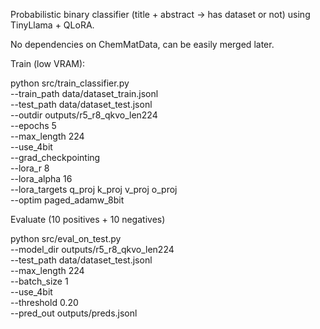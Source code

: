Probabilistic binary classifier (title + abstract -> has dataset or not) using TinyLlama + QLoRA.

No dependencies on ChemMatData, can be easily merged later.

Train (low VRAM):

python src/train_classifier.py \
  --train_path data/dataset_train.jsonl \
  --test_path  data/dataset_test.jsonl \
  --outdir outputs/r5_r8_qkvo_len224 \
  --epochs 5 \
  --max_length 224 \
  --use_4bit \
  --grad_checkpointing \
  --lora_r 8 \
  --lora_alpha 16 \
  --lora_targets q_proj k_proj v_proj o_proj \
  --optim paged_adamw_8bit

Evaluate (10 positives + 10 negatives)

python src/eval_on_test.py \
  --model_dir outputs/r5_r8_qkvo_len224 \
  --test_path data/dataset_test.jsonl \
  --max_length 224 \
  --batch_size 1 \
  --use_4bit \
  --threshold 0.20 \
  --pred_out outputs/preds.jsonl
